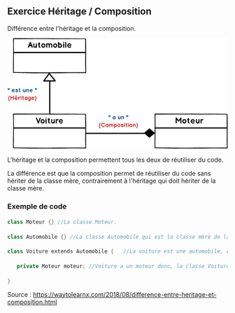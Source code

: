 ## Exercice Héritage / Composition

Différence entre l'héritage et la composition.

![alt text](./img/HeritageetComposition.png)

L'héritage et la composition permettent tous les deux de réutiliser du code.

La différence est que la composition permet de réutiliser du code sans hériter de la classe mère, contrairement à l'héritage qui doit hériter de la classe mère.

### Exemple de code

```csharp
class Moteur {} //La classe Moteur.

class Automobile {} //La classe Automobile qui est la classe mère de la classe Voiture.

class Voiture extends Automobile {   //La voiture est une automobile, donc la classe Voiture hérite la classe Automobile.

   private Moteur moteur; //Voiture a un moteur donc, la classe Voiture a une instance de la classe Moteur en tant que membre.

}
```

Source : https://waytolearnx.com/2018/08/difference-entre-heritage-et-composition.html